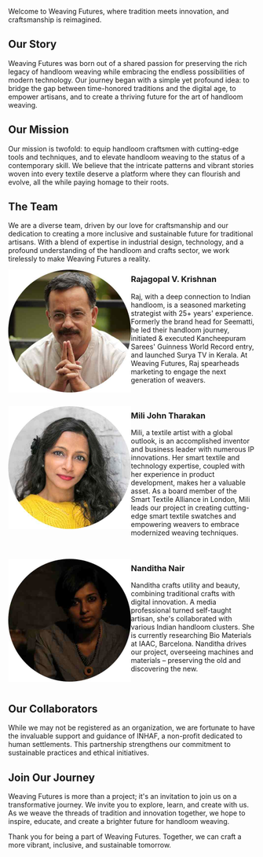 
Welcome to Weaving Futures, where tradition meets innovation, and craftsmanship is reimagined.

## Our Story

Weaving Futures was born out of a shared passion for preserving the rich legacy of handloom weaving while embracing the endless possibilities of modern technology. Our journey began with a simple yet profound idea: to bridge the gap between time-honored traditions and the digital age, to empower artisans, and to create a thriving future for the art of handloom weaving.

## Our Mission

Our mission is twofold: to equip handloom craftsmen with cutting-edge tools and techniques, and to elevate handloom weaving to the status of a contemporary skill. We believe that the intricate patterns and vibrant stories woven into every textile deserve a platform where they can flourish and evolve, all the while paying homage to their roots.

## The Team

We are a diverse team, driven by our love for craftsmanship and our dedication to creating a more inclusive and sustainable future for traditional artisans. With a blend of expertise in industrial design, technology, and a profound understanding of the handloom and crafts sector, we work tirelessly to make Weaving Futures a reality.
<p><img align="left" alt="Rajagopal" src="../../images/about/raj.jpg" width="250" /></p>
<h3>Rajagopal V. Krishnan</h3>
<p>Raj, with a deep connection to Indian handloom, is a seasoned marketing strategist with 25+ years' experience. Formerly the brand head for Seematti, he led their handloom journey, initiated & executed Kancheepuram Sarees' Guinness World Record entry, and launched Surya TV in Kerala. At Weaving Futures, Raj spearheads marketing to engage the next generation of weavers.</p>
<p></br></p>
<p><img align="left" alt="Mili" src="../../images/about/mili.jpg" width="250" /></p>
<h3>Mili John Tharakan</h3>
<p>Mili, a textile artist with a global outlook, is an accomplished inventor and business leader with numerous IP innovations. Her smart textile and technology expertise, coupled with her experience in product development, makes her a valuable asset. As a board member of the Smart Textile Alliance in London, Mili leads our project in creating cutting-edge smart textile swatches and empowering weavers to embrace modernized weaving techniques.</p>
<p></br></p>
<p><img align="left" alt="Nanditha" src="../../images/about/nandu.jpg" width="250" /></p>
<h3>Nanditha Nair</h3>
<p>Nanditha crafts utility and beauty, combining traditional crafts with digital innovation. A media professional turned self-taught artisan, she's collaborated with various Indian handloom clusters. She is currently researching Bio Materials at IAAC, Barcelona. Nanditha drives our project, overseeing machines and materials – preserving the old and discovering the new.</p>
<p></br></p>

## Our Collaborators

While we may not be registered as an organization, we are fortunate to have the invaluable support and guidance of INHAF, a non-profit dedicated to human settlements. This partnership strengthens our commitment to sustainable practices and ethical initiatives.

## Join Our Journey

Weaving Futures is more than a project; it's an invitation to join us on a transformative journey. We invite you to explore, learn, and create with us. As we weave the threads of tradition and innovation together, we hope to inspire, educate, and create a brighter future for handloom weaving.

Thank you for being a part of Weaving Futures. Together, we can craft a more vibrant, inclusive, and sustainable tomorrow.
